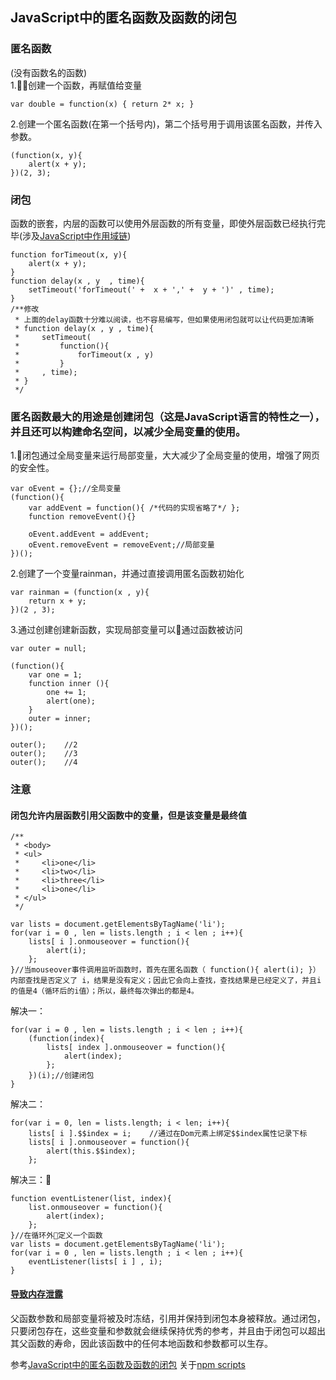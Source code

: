 
## JavaScript中的匿名函数及函数的闭包

### 匿名函数
(没有函数名的函数)  
1.创建一个函数，再赋值给变量
```
var double = function(x) { return 2* x; }
```
2.创建一个匿名函数(在第一个括号内)，第二个括号用于调用该匿名函数，并传入参数。
```
(function(x, y){
    alert(x + y);  
})(2, 3);
```

### 闭包
函数的嵌套，内层的函数可以使用外层函数的所有变量，即使外层函数已经执行完毕(涉及[JavaScript中作用域链](https://www.cnblogs.com/buchongming/p/5858026.html))
```
function forTimeout(x, y){
    alert(x + y);
}
function delay(x , y  , time){
    setTimeout('forTimeout(' +  x + ',' +  y + ')' , time);    
}
/**修改
 * 上面的delay函数十分难以阅读，也不容易编写，但如果使用闭包就可以让代码更加清晰
 * function delay(x , y , time){
 *     setTimeout(
 *         function(){
 *             forTimeout(x , y) 
 *         }          
 *     , time);   
 * }
 */
```

### 匿名函数最大的用途是创建闭包（这是JavaScript语言的特性之一），并且还可以构建命名空间，以减少全局变量的使用。

1.闭包通过全局变量来运行局部变量，大大减少了全局变量的使用，增强了网页的安全性。
```
var oEvent = {};//全局变量
(function(){ 
    var addEvent = function(){ /*代码的实现省略了*/ };
    function removeEvent(){}

    oEvent.addEvent = addEvent;
    oEvent.removeEvent = removeEvent;//局部变量
})();
```
2.创建了一个变量rainman，并通过直接调用匿名函数初始化
```
var rainman = (function(x , y){
    return x + y;
})(2 , 3);
```
3.通过创建创建新函数，实现局部变量可以通过函数被访问
```
var outer = null;

(function(){
    var one = 1;
    function inner (){
        one += 1;
        alert(one);
    }
    outer = inner;
})();

outer();    //2
outer();    //3
outer();    //4
```

### 注意
#### 闭包允许内层函数引用父函数中的变量，但是该变量是最终值
```
/**
 * <body>
 * <ul>
 *     <li>one</li>
 *     <li>two</li>
 *     <li>three</li>
 *     <li>one</li>
 * </ul>
 */

var lists = document.getElementsByTagName('li');
for(var i = 0 , len = lists.length ; i < len ; i++){
    lists[ i ].onmouseover = function(){
        alert(i);    
    };
}//当mouseover事件调用监听函数时，首先在匿名函数（ function(){ alert(i); }）内部查找是否定义了 i，结果是没有定义；因此它会向上查找，查找结果是已经定义了，并且i的值是4（循环后的i值）；所以，最终每次弹出的都是4。

```
解决一：
```
for(var i = 0 , len = lists.length ; i < len ; i++){
    (function(index){
        lists[ index ].onmouseover = function(){
            alert(index);    
        };                    
    })(i);//创建闭包
}
```
解决二：
```
for(var i = 0, len = lists.length; i < len; i++){
    lists[ i ].$$index = i;    //通过在Dom元素上绑定$$index属性记录下标
    lists[ i ].onmouseover = function(){
        alert(this.$$index);    
    };
```
解决三：
```
function eventListener(list, index){
    list.onmouseover = function(){
        alert(index);
    };
}//在循环外定义一个函数
var lists = document.getElementsByTagName('li');
for(var i = 0 , len = lists.length ; i < len ; i++){
    eventListener(lists[ i ] , i);
}
```

#### [导致内存泄露](https://docs.microsoft.com/zh-cn/microsoft-edge/dev-guide/understanding-leaks)
父函数参数和局部变量将被及时冻结，引用并保持到闭包本身被释放。通过闭包，只要闭包存在，这些变量和参数就会继续保持优秀的参考，并且由于闭包可以超出其父函数的寿命，因此该函数中的任何本地函数和参数都可以生存。

参考[JavaScript中的匿名函数及函数的闭包](http://www.cnblogs.com/rainman/archive/2009/05/04/1448899.html)
关于[npm scripts](http://www.ruanyifeng.com/blog/2016/10/npm_scripts.html)
